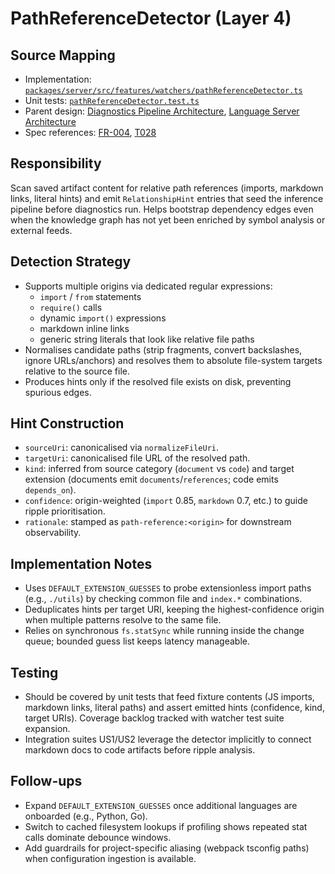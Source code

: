 # PathReferenceDetector (Layer 4)

## Source Mapping
- Implementation: [`packages/server/src/features/watchers/pathReferenceDetector.ts`](../../../packages/server/src/features/watchers/pathReferenceDetector.ts)
- Unit tests: [`pathReferenceDetector.test.ts`](../../../packages/server/src/features/watchers/pathReferenceDetector.test.ts)
- Parent design: [Diagnostics Pipeline Architecture](../../layer-3/diagnostics-pipeline.mdmd.md), [Language Server Architecture](../../layer-3/language-server-architecture.mdmd.md)
- Spec references: [FR-004](../../../specs/001-link-aware-diagnostics/spec.md#functional-requirements), [T028](../../../specs/001-link-aware-diagnostics/tasks.md)

## Responsibility
Scan saved artifact content for relative path references (imports, markdown links, literal hints) and emit `RelationshipHint` entries that seed the inference pipeline before diagnostics run. Helps bootstrap dependency edges even when the knowledge graph has not yet been enriched by symbol analysis or external feeds.

## Detection Strategy
- Supports multiple origins via dedicated regular expressions:
  - `import` / `from` statements
  - `require()` calls
  - dynamic `import()` expressions
  - markdown inline links
  - generic string literals that look like relative file paths
- Normalises candidate paths (strip fragments, convert backslashes, ignore URLs/anchors) and resolves them to absolute file-system targets relative to the source file.
- Produces hints only if the resolved file exists on disk, preventing spurious edges.

## Hint Construction
- `sourceUri`: canonicalised via `normalizeFileUri`.
- `targetUri`: canonicalised file URL of the resolved path.
- `kind`: inferred from source category (`document` vs `code`) and target extension (documents emit `documents`/`references`; code emits `depends_on`).
- `confidence`: origin-weighted (`import` 0.85, `markdown` 0.7, etc.) to guide ripple prioritisation.
- `rationale`: stamped as `path-reference:<origin>` for downstream observability.

## Implementation Notes
- Uses `DEFAULT_EXTENSION_GUESSES` to probe extensionless import paths (e.g., `./utils`) by checking common file and `index.*` combinations.
- Deduplicates hints per target URI, keeping the highest-confidence origin when multiple patterns resolve to the same file.
- Relies on synchronous `fs.statSync` while running inside the change queue; bounded guess list keeps latency manageable.

## Testing
- Should be covered by unit tests that feed fixture contents (JS imports, markdown links, literal paths) and assert emitted hints (confidence, kind, target URIs). Coverage backlog tracked with watcher test suite expansion.
- Integration suites US1/US2 leverage the detector implicitly to connect markdown docs to code artifacts before ripple analysis.

## Follow-ups
- Expand `DEFAULT_EXTENSION_GUESSES` once additional languages are onboarded (e.g., Python, Go).
- Switch to cached filesystem lookups if profiling shows repeated stat calls dominate debounce windows.
- Add guardrails for project-specific aliasing (webpack tsconfig paths) when configuration ingestion is available.
